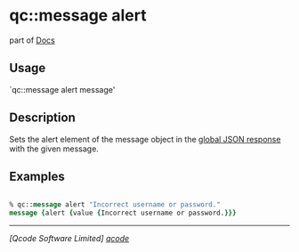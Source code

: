 qc::message alert
===========

part of [Docs](../index.md)

Usage
-----
`qc::message alert message'

Description
-----------
Sets the alert element of the message object in the [global JSON response] with the given message.

Examples
--------
```tcl

% qc::message alert "Incorrect username or password."
message {alert {value {Incorrect username or password.}}}

```

----------------------------------
*[Qcode Software Limited] [qcode]*

[qcode]: http://www.qcode.co.uk "Qcode Software"
[global JSON response]: ../global-json-response.md